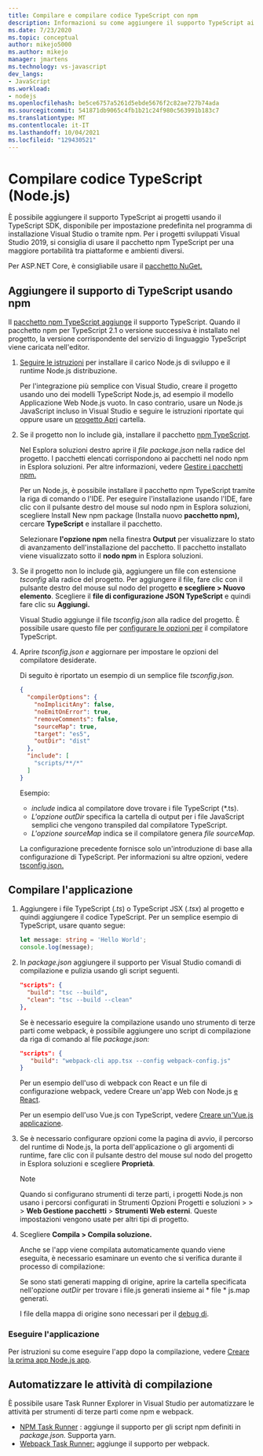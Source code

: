 ```yaml
---
title: Compilare e compilare codice TypeScript con npm
description: Informazioni su come aggiungere il supporto TypeScript ai progetti Visual Studio usando Node Gestione pacchetti (npm).
ms.date: 7/23/2020
ms.topic: conceptual
author: mikejo5000
ms.author: mikejo
manager: jmartens
ms.technology: vs-javascript
dev_langs:
- JavaScript
ms.workload:
- nodejs
ms.openlocfilehash: be5ce6757a5261d5ebde5676f2c82ae727b74ada
ms.sourcegitcommit: 541871db9065c4fb1b21c24f980c563991b183c7
ms.translationtype: MT
ms.contentlocale: it-IT
ms.lasthandoff: 10/04/2021
ms.locfileid: "129430521"
---
```

# <a name="compile-typescript-code-nodejs"></a>Compilare codice TypeScript (Node.js)

È possibile aggiungere il supporto TypeScript ai progetti usando il TypeScript SDK, disponibile per impostazione predefinita nel programma di installazione Visual Studio o tramite npm. Per i progetti sviluppati Visual Studio 2019, si consiglia di usare il pacchetto npm TypeScript per una maggiore portabilità tra piattaforme e ambienti diversi.

Per ASP.NET Core, è consigliabile usare il [pacchetto NuGet.](../javascript/compile-typescript-code-nuget.md)

## <a name="add-typescript-support-using-npm"></a>Aggiungere il supporto di TypeScript usando npm

Il [pacchetto npm TypeScript aggiunge](https://www.npmjs.com/package/typescript) il supporto TypeScript. Quando il pacchetto npm per TypeScript 2.1 o versione successiva è installato nel progetto, la versione corrispondente del servizio di linguaggio TypeScript viene caricata nell'editor.

1. [Seguire le istruzioni](../ide/quickstart-nodejs.md?toc=%252fvisualstudio%252fjavascript%252ftoc.json) per installare il carico Node.js di sviluppo e il runtime Node.js distribuzione.

   Per l'integrazione più semplice con Visual Studio, creare il progetto usando uno dei modelli TypeScript Node.js, ad esempio il modello Applicazione Web Node.js vuoto. In caso contrario, usare un Node.js JavaScript incluso in Visual Studio e seguire le istruzioni riportate qui oppure usare un [progetto Apri](../javascript/develop-javascript-code-without-solutions-projects.md) cartella.

1. Se il progetto non lo include già, installare il pacchetto [npm TypeScript](https://www.npmjs.com/package/typescript).

   Nel Esplora soluzioni destro aprire il *file package.json* nella radice del progetto. I pacchetti elencati corrispondono ai pacchetti nel nodo npm in Esplora soluzioni. Per altre informazioni, vedere [Gestire i pacchetti npm.](../javascript/npm-package-management.md)

   Per un Node.js, è possibile installare il pacchetto npm TypeScript tramite la riga di comando o l'IDE. Per eseguire l'installazione usando l'IDE, fare clic con il pulsante destro del mouse sul nodo npm in Esplora soluzioni, scegliere Install New npm package (Installa nuovo **pacchetto npm),** cercare **TypeScript** e installare il pacchetto.

   Selezionare **l'opzione npm** nella finestra **Output** per visualizzare lo stato di avanzamento dell'installazione del pacchetto. Il pacchetto installato viene visualizzato sotto il **nodo npm** in Esplora soluzioni.

1. Se il progetto non lo include già, aggiungere un file con estensione *tsconfig* alla radice del progetto. Per aggiungere il file, fare clic con il pulsante destro del mouse sul nodo del progetto **e scegliere > Nuovo elemento**. Scegliere il **file di configurazione JSON TypeScript** e quindi fare clic su **Aggiungi.**

   Visual Studio aggiunge il file *tsconfig.json* alla radice del progetto. È possibile usare questo file per [configurare le opzioni per](https://www.typescriptlang.org/docs/handbook/tsconfig-json.html) il compilatore TypeScript.

1. Aprire *tsconfig.json e* aggiornare per impostare le opzioni del compilatore desiderate.

   Di seguito è riportato un esempio di un semplice file *tsconfig.json.*

   ```json
   {
     "compilerOptions": {
       "noImplicitAny": false,
       "noEmitOnError": true,
       "removeComments": false,
       "sourceMap": true,
       "target": "es5",
       "outDir": "dist"
     },
     "include": [
       "scripts/**/*"
     ]
   }
   ```

   Esempio:
   - *include* indica al compilatore dove trovare i file TypeScript (*.ts).
   - *L'opzione outDir* specifica la cartella di output per i file JavaScript semplici che vengono transpiled dal compilatore TypeScript.
   - *L'opzione sourceMap* indica se il compilatore genera *file sourceMap.*

   La configurazione precedente fornisce solo un'introduzione di base alla configurazione di TypeScript. Per informazioni su altre opzioni, vedere [tsconfig.json.](https://www.typescriptlang.org/docs/handbook/tsconfig-json.html)

## <a name="build-the-application"></a>Compilare l'applicazione

1. Aggiungere i file TypeScript (*.ts*) o TypeScript JSX (*.tsx*) al progetto e quindi aggiungere il codice TypeScript. Per un semplice esempio di TypeScript, usare quanto segue:

   ```typescript
   let message: string = 'Hello World';
   console.log(message);
   ```

1. In *package.json* aggiungere il supporto per Visual Studio comandi di compilazione e pulizia usando gli script seguenti.

   ```json
   "scripts": {
     "build": "tsc --build",
     "clean": "tsc --build --clean"
   },
   ```

   Se è necessario eseguire la compilazione usando uno strumento di terze parti come webpack, è possibile aggiungere uno script di compilazione da riga di comando al file *package.json:*

   ```json
   "scripts": {
      "build": "webpack-cli app.tsx --config webpack-config.js"
   }
   ```

   Per un esempio dell'uso di webpack con React e un file di configurazione webpack, vedere Creare un'app Web con Node.js [e React](../javascript/tutorial-nodejs-with-react-and-jsx.md).

   Per un esempio dell'uso Vue.js con TypeScript, vedere [Creare un'Vue.js applicazione](/visualstudio/javascript/create-application-with-vuejs).

1. Se è necessario configurare opzioni come la pagina di avvio, il percorso del runtime di Node.js, la porta dell'applicazione o gli argomenti di runtime, fare clic con il pulsante destro del mouse sul nodo del progetto in Esplora soluzioni e scegliere **Proprietà**.

   >[!NOTE]
   > Quando si configurano strumenti di terze parti, i progetti Node.js non usano i percorsi configurati in Strumenti Opzioni Progetti e soluzioni  >    >    >  **Web Gestione pacchetti**  >  **Strumenti Web esterni**. Queste impostazioni vengono usate per altri tipi di progetto.

1. Scegliere **Compila > Compila soluzione.**

   Anche se l'app viene compilata automaticamente quando viene eseguita, è necessario esaminare un evento che si verifica durante il processo di compilazione:

   Se sono stati generati mapping di origine, aprire la cartella specificata nell'opzione *outDir* per trovare i file.js generati insieme ai \* file \* js.map generati.

   I file della mappa di origine sono necessari per il [debug di](../javascript/debug-nodejs.md).

### <a name="run-the-application"></a>Eseguire l'applicazione

Per istruzioni su come eseguire l'app dopo la compilazione, vedere [Creare la prima app Node.js app](../ide/quickstart-nodejs.md?toc=%252fvisualstudio%252fjavascript%252ftoc.json#run-the-app).

## <a name="automate-build-tasks"></a>Automatizzare le attività di compilazione

È possibile usare Task Runner Explorer in Visual Studio per automatizzare le attività per strumenti di terze parti come npm e webpack.

- [NPM Task Runner](https://marketplace.visualstudio.com/items?itemName=MadsKristensen.NPMTaskRunner) : aggiunge il supporto per gli script npm definiti in *package.json.* Supporta yarn.
- [Webpack Task Runner:](https://marketplace.visualstudio.com/items?itemName=MadsKristensen.WebPackTaskRunner) aggiunge il supporto per webpack.

